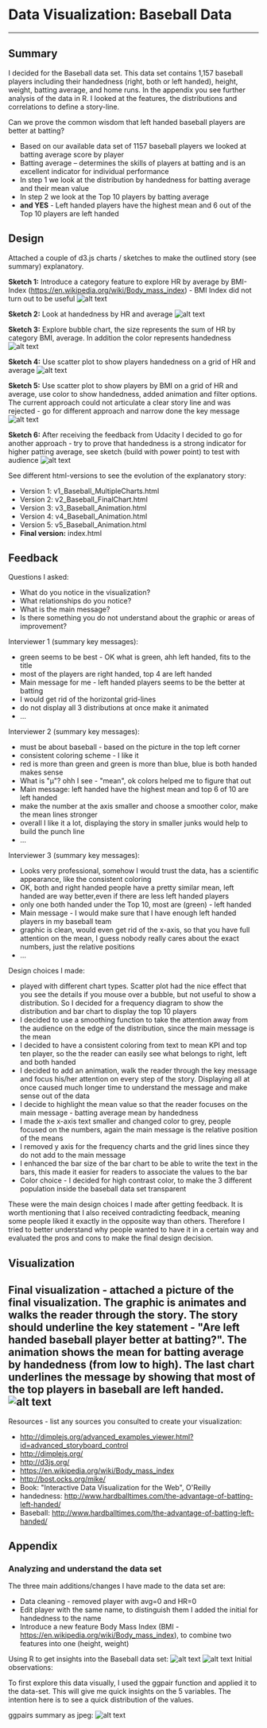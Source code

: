 # Data Visualization: Baseball Data

--------

## Summary

I decided for the Baseball data set. This data set contains 1,157 baseball players including their handedness (right, both or left handed), height, weight, batting average, and home runs. In the appendix you see further analysis of the data in R. I looked at the features, the distributions and correlations to define a story-line.


Can we prove the common wisdom that left handed baseball players are better at batting?

- Based on our available data set of 1157 baseball players we looked at batting average score by player
- Batting average – determines the skills of players at batting and is an excellent indicator for individual performance
- In step 1 we look at the distribution by handedness for batting average and their mean value
- In step 2 we look at the Top 10 players by batting average
- **and YES** - Left handed players have the highest mean and 6 out of the Top 10 players are left handed


## Design


Attached a couple of d3.js charts / sketches to make the outlined story (see summary) explanatory.

<b>Sketch 1:</b> Introduce a category feature to explore HR by average by BMI-Index (https://en.wikipedia.org/wiki/Body_mass_index) - BMI Index did not turn out to be useful
![alt text](img/Sketch1.jpeg)
<end>

<b>Sketch 2:</b> Look at handedness by HR and average
![alt text](img/Sketch2.jpeg)
<end>

<b>Sketch 3:</b> Explore bubble chart, the size represents the sum of HR by category BMI, average. In addition the color represents handedness
![alt text](img/Sketch3.jpeg)
<end>

<b>Sketch 4:</b> Use scatter plot to show players handedness on a grid of HR and average
![alt text](img/Sketch4.jpeg)
<end>

<b>Sketch 5:</b> Use scatter plot to show players by BMI on a grid of HR and average, use color to show handedness, added animation and filter options. The current approach could not articulate a clear story line and was rejected - go for different approach and narrow done the key message
![alt text](img/Sketch5.jpeg)
<end>

<b>Sketch 6:</b> After receiving the feedback from Udacity I decided to go for another approach - try to prove that handedness is a strong indicator for higher patting average, see sketch (build with power point) to test with audience
![alt text](img/Sketch6.jpeg)


See different html-versions to see the evolution of the explanatory story:

- Version 1: v1_Baseball_MultipleCharts.html 
- Version 2: v2_Baseball_FinalChart.html
- Version 3: v3_Baseball_Animation.html 
- Version 4: v4_Baseball_Animation.html
- Version 5: v5_Baseball_Animation.html
- **Final version:** index.html


## Feedback

Questions I asked:

- What do you notice in the visualization?
- What relationships do you notice?
- What is the main message?
- Is there something you do not understand about the graphic or areas of improvement?

Interviewer 1 (summary key messages):

- green seems to be best - OK what is green, ahh left handed, fits to the title
- most of the players are right handed, top 4 are left handed
- Main message for me - left handed players seems to be the better at batting
- I would get rid of the horizontal grid-lines
- do not display all 3 distributions at once make it animated
- ...

Interviewer 2 (summary key messages):

- must be about baseball - based on the picture in the top left corner
- consistent coloring scheme - I like it
- red is more than green and green is more than blue, blue is both handed makes sense
- What is "µ"? ohh I see - "mean", ok colors helped me to figure that out
- Main message: left handed have the highest mean and top 6 of 10 are left handed
- make the number at the axis smaller and choose a smoother color, make the mean lines stronger
- overall I like it a lot, displaying the story in smaller junks would help to build the punch line
- ...

Interviewer 3 (summary key messages):

- Looks very professional, somehow I would trust the data, has a scientific appearance, like the consistent coloring
- OK, both and right handed people have a pretty similar mean, left handed are way better,even if there are less left handed players
- only one both handed under the Top 10, most are (green) - left handed
- Main message - I would make sure that I have enough left handed players in my baseball team
- graphic is clean, would even get rid of the x-axis, so that you have full attention on the mean, I guess nobody really cares about the exact numbers, just the relative positions
- ...


Design choices I made:

- played with different chart types. Scatter plot had the nice effect that you see the details if you mouse over a bubble, but not useful to show a distribution. So I decided for a frequency diagram to show the distribution and bar chart to display the top 10 players
- I decided to use a smoothing function to take the attention away from the audience on the edge of the distribution, since the main message is the mean
- I decided to have a consistent coloring from text to mean KPI and top ten player, so the the reader can easily see what belongs to right, left and both handed
-  I decided to add an animation, walk the reader through the key message and focus his/her attention on every step of the story. Displaying all at once caused much longer time to understand the message and make sense out of the data
-  I decide to highlight the mean value so that the reader focuses on the main message - batting average mean by handedness
-  I made the x-axis text smaller and changed color to grey, people focused on the numbers, again the main message is the relative position of the means
-  I removed y axis for the frequency charts and the grid lines since they do not add to the main message
-  I enhanced the bar size of the bar chart to be able to write the text in the bars, this made it easier for readers to associate the values to the bar
- Color choice - I decided for high contrast color, to make the 3 different population inside the baseball data set transparent

These were the main design choices I made after getting feedback. It is worth mentioning that I also received contradicting feedback, meaning some people liked it exactly in the opposite way than others. Therefore I tried to better understand why people wanted to have it in a certain way and evaluated the pros and cons to make the final design decision.

## Visualization

Final visualization - attached a picture of the final visualization. The graphic is animates and walks the reader through the story. The story should underline the key statement - "Are left handed baseball player better at batting?". The animation shows the mean for batting average by handedness (from low to high). The last chart underlines the message by showing that most of the top players in baseball are left handed.
![alt text](img/final_v1.jpeg)
<end>
--------

Resources - list any sources you consulted to create your visualization:

- http://dimplejs.org/advanced_examples_viewer.html?id=advanced_storyboard_control
- http://dimplejs.org/
- http://d3js.org/
- https://en.wikipedia.org/wiki/Body_mass_index
- http://bost.ocks.org/mike/
- Book: "Interactive Data Visualization for the Web", O'Reilly
- handedness: http://www.hardballtimes.com/the-advantage-of-batting-left-handed/
- Baseball: http://www.hardballtimes.com/the-advantage-of-batting-left-handed/
 
## Appendix

### Analyzing and understand the data set

The three main additions/changes I have made to the data set are:

- Data cleaning - removed player with avg=0 and HR=0
- Edit player with the same name, to distinguish them I added the initial for handedness to the name
- Introduce a new feature Body Mass Index (BMI - https://en.wikipedia.org/wiki/Body_mass_index), to combine two features into one (height, weight)

Using R to get insights into the Baseball data set:
![alt text](img/summary.jpeg)
<end>
![alt text](img/str.jpeg)
<end>
Initial observations:


To first explore this data visually, I used the ggpair function and applied it to the data-set. This will give me quick insights on the 5 variables. The intention here is to see a quick distribution of the values.

ggpairs summary as jpeg:
![alt text](img/Rplot.jpeg)
<end>


